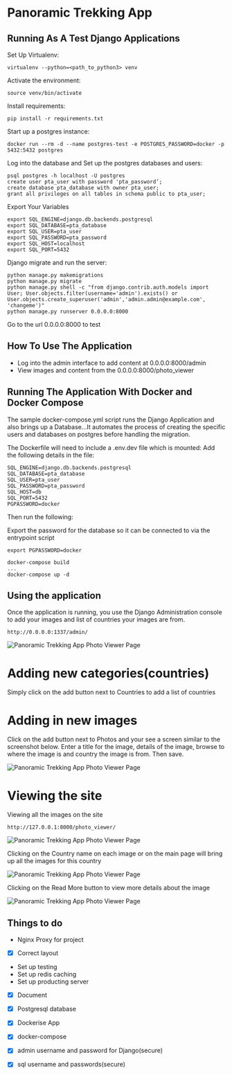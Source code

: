 # Panoramic Trekking App

## Running As A Test Django Applications

Set Up Virtualenv:

`virtualenv --python=<path_to_python3> venv`

Activate the environment:

`source venv/bin/activate`

Install requirements:

`pip install -r requirements.txt`

Start up a postgres instance:

`docker run --rm -d --name postgres-test -e POSTGRES_PASSWORD=docker -p 5432:5432 postgres`

Log into the database and Set up the postgres databases and users:
```
psql postgres -h localhost -U postgres
create user pta_user with password 'pta_password’;
create database pta_database with owner pta_user;
grant all privileges on all tables in schema public to pta_user;
```

Export Your Variables
```
export SQL_ENGINE=django.db.backends.postgresql
export SQL_DATABASE=pta_database
export SQL_USER=pta_user
export SQL_PASSWORD=pta_password
export SQL_HOST=localhost
export SQL_PORT=5432
```

Django migrate and run the server:
```
python manage.py makemigrations
python manage.py migrate 
python manage.py shell -c "from django.contrib.auth.models import User; User.objects.filter(username='admin').exists() or User.objects.create_superuser('admin','admin.admin@example.com', 'changeme')"
python manage.py runserver 0.0.0.0:8000
```

Go to the url 0.0.0.0:8000 to test 

## How To Use The Application
- Log into the admin interface to add content at 0.0.0.0:8000/admin
- View images and content from the 0.0.0.0:8000/photo_viewer

## Running The Application With Docker and Docker Compose
The sample docker-compose.yml script runs the Django Application
and also brings up a Database...It automates the process of creating the
specific users and databases on postgres before handling the migration.

The Dockerfile will need to include a .env.dev file which is mounted:
Add the following details in the file:

```
SQL_ENGINE=django.db.backends.postgresql
SQL_DATABASE=pta_database
SQL_USER=pta_user
SQL_PASSWORD=pta_password
SQL_HOST=db
SQL_PORT=5432
PGPASSWORD=docker
```

Then run the following:

Export the password for the database so it can be connected to via the entrypoint script

```
export PGPASSWORD=docker
```

```
docker-compose build
...
docker-compose up -d
```

## Using the application

Once the application is running, you use the Django Administration console
to add your images and list of countries your images are from.

```
http://0.0.0.0:1337/admin/
```
![Panoramic Trekking App Photo Viewer Page](/screenshots/DjangoAdminPage.png)

# Adding new categories(countries)
Simply click on the add button next to Countries to add a list of countries

# Adding in new images
Click on the add button next to Photos and your see a screen similar to the
screenshot below. Enter a title for the image, details of the image, browse to 
where the image is and country the image is from. Then save.

![Panoramic Trekking App Photo Viewer Page](/screenshots/AddingImages.png)

# Viewing the site
Viewing all the images on the site
```
http://127.0.0.1:8000/photo_viewer/
```
![Panoramic Trekking App Photo Viewer Page](/screenshots/PanoramicTrekkingAppPhotoViewer.png)

Clicking on the Country name on each image or on the main page will bring up all the images for this country

![Panoramic Trekking App Photo Viewer Page](/screenshots/ViewByCategoryCountry.png)

Clicking on the Read More button to view more details about the image

![Panoramic Trekking App Photo Viewer Page](/screenshots/ViewImageDetails.png)


## Things to do
- Nginx Proxy for project
- [x] Correct layout
- Set up testing
- Set up redis caching
- Set up producting server
- [x] Document
- [x] Postgresql database
- [x] Dockerise App
- [x] docker-compose
- [x] admin username and password for Django(secure)
- [x] sql username and passwords(secure)


